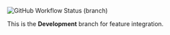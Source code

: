 ![GitHub Workflow Status (branch)](https://img.shields.io/github/actions/workflow/status/isendra/sem/main.yml?branch=develop)

This is the **Development** branch for feature integration.